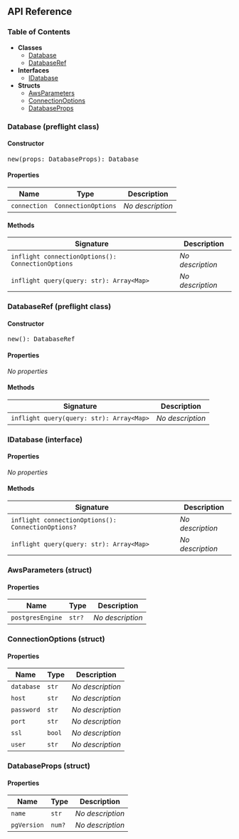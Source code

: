 <h2>API Reference</h2>

<h3>Table of Contents</h3>

- **Classes**
  - <a href="#@winglibs/postgres.Database">Database</a>
  - <a href="#@winglibs/postgres.DatabaseRef">DatabaseRef</a>
- **Interfaces**
  - <a href="#@winglibs/postgres.IDatabase">IDatabase</a>
- **Structs**
  - <a href="#@winglibs/postgres.AwsParameters">AwsParameters</a>
  - <a href="#@winglibs/postgres.ConnectionOptions">ConnectionOptions</a>
  - <a href="#@winglibs/postgres.DatabaseProps">DatabaseProps</a>

<h3 id="@winglibs/postgres.Database">Database (preflight class)</h3>

<h4>Constructor</h4>

<pre>
new(props: DatabaseProps): Database
</pre>

<h4>Properties</h4>

| **Name** | **Type** | **Description** |
| --- | --- | --- |
| <code>connection</code> | <code>ConnectionOptions</code> | *No description* |

<h4>Methods</h4>

| **Signature** | **Description** |
| --- | --- |
| <code>inflight connectionOptions(): ConnectionOptions</code> | *No description* |
| <code>inflight query(query: str): Array<Map<Json>></code> | *No description* |

<h3 id="@winglibs/postgres.DatabaseRef">DatabaseRef (preflight class)</h3>

<h4>Constructor</h4>

<pre>
new(): DatabaseRef
</pre>

<h4>Properties</h4>

*No properties*

<h4>Methods</h4>

| **Signature** | **Description** |
| --- | --- |
| <code>inflight query(query: str): Array<Map<Json>></code> | *No description* |

<h3 id="@winglibs/postgres.IDatabase">IDatabase (interface)</h3>

<h4>Properties</h4>

*No properties*

<h4>Methods</h4>

| **Signature** | **Description** |
| --- | --- |
| <code>inflight connectionOptions(): ConnectionOptions?</code> | *No description* |
| <code>inflight query(query: str): Array<Map<Json>></code> | *No description* |

<h3 id="@winglibs/postgres.AwsParameters">AwsParameters (struct)</h3>

<h4>Properties</h4>

| **Name** | **Type** | **Description** |
| --- | --- | --- |
| <code>postgresEngine</code> | <code>str?</code> | *No description* |

<h3 id="@winglibs/postgres.ConnectionOptions">ConnectionOptions (struct)</h3>

<h4>Properties</h4>

| **Name** | **Type** | **Description** |
| --- | --- | --- |
| <code>database</code> | <code>str</code> | *No description* |
| <code>host</code> | <code>str</code> | *No description* |
| <code>password</code> | <code>str</code> | *No description* |
| <code>port</code> | <code>str</code> | *No description* |
| <code>ssl</code> | <code>bool</code> | *No description* |
| <code>user</code> | <code>str</code> | *No description* |

<h3 id="@winglibs/postgres.DatabaseProps">DatabaseProps (struct)</h3>

<h4>Properties</h4>

| **Name** | **Type** | **Description** |
| --- | --- | --- |
| <code>name</code> | <code>str</code> | *No description* |
| <code>pgVersion</code> | <code>num?</code> | *No description* |

